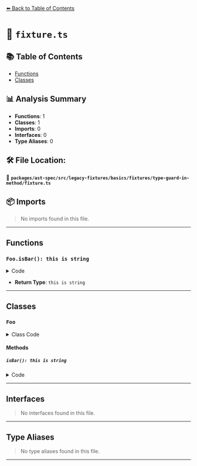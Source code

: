 [⬅️ Back to Table of Contents](../../../../../../../index.md)

# 📄 `fixture.ts`

## 📚 Table of Contents

- [Functions](#functions)
- [Classes](#classes)

## 📊 Analysis Summary

- **Functions**: 1
- **Classes**: 1
- **Imports**: 0
- **Interfaces**: 0
- **Type Aliases**: 0

## 🛠️ File Location:
📂 **`packages/ast-spec/src/legacy-fixtures/basics/fixtures/type-guard-in-method/fixture.ts`**

## 📦 Imports

> No imports found in this file.


---

## Functions

### `Foo.isBar(): this is string`

<details><summary>Code</summary>

```ts
isBar(): this is string {
    return this instanceof Foo;
  }
```
</details>

- **Return Type**: `this is string`

---

## Classes

### `Foo`

<details><summary>Class Code</summary>

```ts
class Foo {
  isBar(): this is string {
    return this instanceof Foo;
  }
  isBaz = (): this is string => {
    return this instanceof Foo;
  };
}
```
</details>

#### Methods

##### `isBar(): this is string`

<details><summary>Code</summary>

```ts
isBar(): this is string {
    return this instanceof Foo;
  }
```
</details>


---

## Interfaces

> No interfaces found in this file.


---

## Type Aliases

> No type aliases found in this file.


---